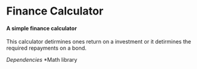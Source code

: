 # Finance Calculator
#### A simple finance calculator

This calculator detirmines ones return on a investment or it detirmines the required repayments on a bond.

*Dependencies*
*Math library


